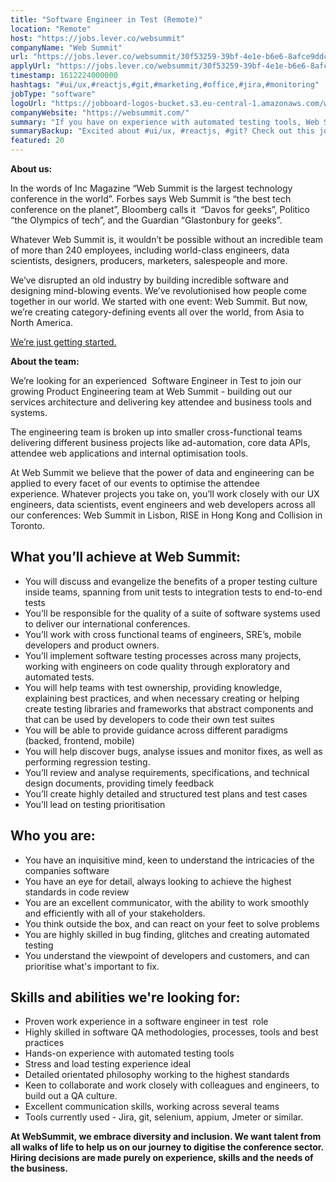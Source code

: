 ```yaml
---
title: "Software Engineer in Test (Remote)"
location: "Remote"
host: "https://jobs.lever.co/websummit"
companyName: "Web Summit"
url: "https://jobs.lever.co/websummit/30f53259-39bf-4e1e-b6e6-8afce9ddc7a1"
applyUrl: "https://jobs.lever.co/websummit/30f53259-39bf-4e1e-b6e6-8afce9ddc7a1/apply"
timestamp: 1612224000000
hashtags: "#ui/ux,#reactjs,#git,#marketing,#office,#jira,#monitoring"
jobType: "software"
logoUrl: "https://jobboard-logos-bucket.s3.eu-central-1.amazonaws.com/web-summit"
companyWebsite: "https://websummit.com/"
summary: "If you have on experience with automated testing tools, Web Summit is looking for someone with your knowledge."
summaryBackup: "Excited about #ui/ux, #reactjs, #git? Check out this job post!"
featured: 20
---
```


**About us:**

In the words of Inc Magazine “Web Summit is the largest technology conference in the world”. Forbes says Web Summit is “the best tech conference on the planet”, Bloomberg calls it  “Davos for geeks”, Politico “the Olympics of tech”, and the Guardian “Glastonbury for geeks”.

Whatever Web Summit is, it wouldn’t be possible without an incredible team of more than 240 employees, including world-class engineers, data scientists, designers, producers, marketers, salespeople and more.

We’ve disrupted an old industry by building incredible software and designing mind-blowing events. We’ve revolutionised how people come together in our world. We started with one event: Web Summit. But now, we’re creating category-defining events all over the world, from Asia to North America.  

[We’re just getting started.](https://youtu.be/HmcKuSjAdL4)

**About the team:**

We’re looking for an experienced  Software Engineer in Test to join our growing Product Engineering team at Web Summit - building out our services architecture and delivering key attendee and business tools and systems.  

The engineering team is broken up into smaller cross-functional teams delivering different business projects like ad-automation, core data APIs, attendee web applications and internal optimisation tools.

At Web Summit we believe that the power of data and engineering can be applied to every facet of our events to optimise the attendee experience. Whatever projects you take on, you’ll work closely with our UX engineers, data scientists, event engineers and web developers across all our conferences: Web Summit in Lisbon, RISE in Hong Kong and Collision in Toronto.

## What you’ll achieve at Web Summit:

*   You will discuss and evangelize the benefits of a proper testing culture inside teams, spanning from unit tests to integration tests to end-to-end tests
*   You’ll be responsible for the quality of a suite of software systems used to deliver our international conferences. 
*   You’ll work with cross functional teams of engineers, SRE’s, mobile developers and product owners. 
*   You’ll implement software testing processes across many projects, working with engineers on code quality through exploratory and automated tests.
*   You will help teams with test ownership, providing knowledge, explaining best practices, and when necessary creating or helping create testing libraries and frameworks that abstract components and that can be used by developers to code their own test suites  
*   You will be able to provide guidance across different paradigms (backed, frontend, mobile)
*   You will help discover bugs, analyse issues and monitor fixes, as well as performing regression testing. 
*   You’ll review and analyse requirements, specifications, and technical design documents, providing timely feedback
*   You’ll create highly detailed and structured test plans and test cases
*   You’ll lead on testing prioritisation

## Who you are:

*   You have an inquisitive mind, keen to understand the intricacies of the companies software
*   You have an eye for detail, always looking to achieve the highest standards in code review
*   You are an excellent communicator, with the ability to work smoothly and efficiently with all of your stakeholders.
*   You think outside the box, and can react on your feet to solve problems
*   You are highly skilled in bug finding, glitches and creating automated testing
*   You understand the viewpoint of developers and customers, and can prioritise what's important to fix.

## Skills and abilities we're looking for:

*   Proven work experience in a software engineer in test  role
*   Highly skilled in software QA methodologies, processes, tools and best practices
*   Hands-on experience with automated testing tools
*   Stress and load testing experience ideal
*   Detailed orientated philosophy working to the highest standards
*   Keen to collaborate and work closely with colleagues and engineers, to build out a QA culture. 
*   Excellent communication skills, working across several teams
*   Tools currently used - Jira, git, selenium, appium, Jmeter or similar.

**At WebSummit, we embrace diversity and inclusion. We want talent from all walks of life to help us on our journey to digitise the conference sector. Hiring decisions are made purely on experience, skills and the needs of the business.**
